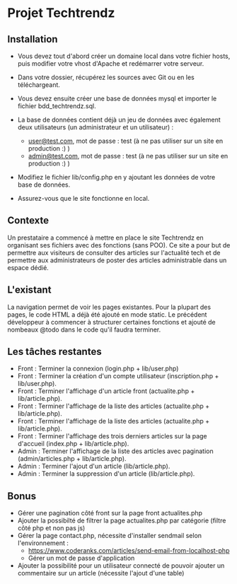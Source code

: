 # Projet Techtrendz
## Installation
* Vous devez tout d'abord créer un domaine local dans votre fichier hosts, puis modifier votre vhost d'Apache et redémarrer votre serveur.
* Dans votre dossier, récupérez les sources avec Git ou en les téléchargeant.
* Vous devez ensuite créer une base de données mysql et importer le fichier bdd_techtrendz.sql.
* La base de données contient déjà un jeu de données avec également deux utilisateurs (un administrateur et un utilisateur) :
    * user@test.com, mot de passe : test (à ne pas utiliser sur un site en production :) )
    * admin@test.com, mot de passe : test (à ne pas utiliser sur un site en production :) )

* Modifiez le fichier lib/config.php en y ajoutant les données de votre base de données.
* Assurez-vous que le site fonctionne en local.

## Contexte
Un prestataire a commencé à mettre en place le site Techtrendz en organisant ses fichiers avec des fonctions (sans POO). Ce site a pour but de permettre aux visiteurs de consulter des articles sur l'actualité tech et de permettre aux administrateurs de poster des articles administrable dans un espace dédié.

## L'existant
La navigation permet de voir les pages existantes. Pour la plupart des pages, le code HTML a déjà été ajouté en mode static. Le précédent développeur à commencer à structurer certaines fonctions et ajouté de nombeaux @todo dans le code qu'il faudra terminer.

## Les tâches restantes
* Front : Terminer la connexion (login.php + lib/user.php)
* Front : Terminer la création d'un compte utilisateur (inscription.php + lib/user.php).
* Front : Terminer l'affichage d'un article front (actualite.php + lib/article.php).
* Front : Terminer l'affichage de la liste des articles (actualite.php + lib/article.php).
* Front : Terminer l'affichage de la liste des articles (actualite.php + lib/article.php).
* Front : Terminer l'affichage des trois derniers articles sur la page d'accueil (index.php + lib/article.php).
* Admin : Terminer l'affichage de la liste des articles avec pagination (admin/articles.php + lib/article.php).
* Admin : Terminer l'ajout d'un article (lib/article.php).
* Admin : Terminer la suppression d'un article (lib/article.php).

## Bonus
* Gérer une pagination côté front sur la page front actualites.php
* Ajouter la possibilté de filtrer la page actualites.php par catégorie (filtre côté php et non pas js)
* Gérer la page contact.php, nécessite d'installer sendmail selon l'environnement :
    * https://www.coderanks.com/articles/send-email-from-localhost-php
    * Gérer un mot de passe d'application
* Ajouter la possibilité pour un utilisateur connecté de pouvoir ajouter un commentaire sur un article (nécessite l'ajout d'une table)